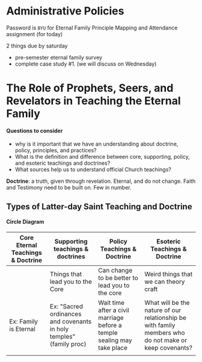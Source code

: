 # Administrative Policies
Password is `BYU` for Eternal Family Principle Mapping and Attendance assignment (for today)

2 things due by saturday
- pre-semester eternal family survey
- complete case study #1. (we will discuss on Wednesday)

# The Role of Prophets, Seers, and Revelators in Teaching the Eternal Family
#### Questions to consider
- why is it important that we have an understanding about doctrine, policy, principles, and practices?
- What is the definition and difference between core, supporting, policy, and esoteric teachings and doctrines?
- What sources help us to understand official Church teachings?


**Doctrine**: a truth, given through revelation. Eternal, and do not change. Faith and Testimony need to be built on. Few in number.

## Types of Latter-day Saint Teaching and Doctrine


#### Circle Diagram

| Core Eternal Teachings & Doctrine | Supporting teachings & doctrines                                    | Policy Teachings & Doctrine                                             | Esoteric Teachings & Doctrine                                                                         |
| --------------------------------- | ------------------------------------------------------------------- | ----------------------------------------------------------------------- | ----------------------------------------------------------------------------------------------------- |
|                                   | Things that lead you to the Core                                    | Can change to be better to lead you to the core                         | Weird things that we can theory craft                                                                 |
| Ex: Family is Eternal             | Ex: "Sacred ordinances and covenants in holy temples" (family proc) | Wait time after a civil marriage before a temple sealing may take place | What will be the nature of our relationship be with family members who do not make or keep covenants? |
|                                   |                                                                     |                                                                         |                                                                                                       |
